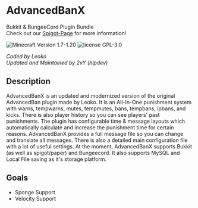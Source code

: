 # AdvancedBanX

Bukkit & BungeeCord Plugin Bundle <br>
Check out our [Spigot-Page](https://www.spigotmc.org/resources/advancedban.8695/) for more  information!

![Minecraft Version 1.7-1.20](https://img.shields.io/badge/supports%20minecraft%20versions-1.7--1.20-brightgreen.svg)
![license GPL-3.0](https://img.shields.io/badge/license-GPL--3.0-lightgrey.svg)

_Coded by Leoko_ 
<br>
_Updated and Maintained by 2vY (hlpdev)_

## Description
AdvancedBanX is an updated and modernized version of the original AdvancedBan
plugin made by Leoko. It is an All-In-One punishment system with warns, 
tempwarns, mutes, tempmutes, bans, tempbans, ipbans, and kicks. There is 
also player history so you can see players' past punishments. The plugin 
has configurable time & message layouts which automatically calculate and 
increase the punishment time for certain reasons. AdvancedBanX provides a 
full message file so you can change and translate all messages. There is 
also a detailed main configuration file with a lot of useful settings. At 
the moment, AdvancedBanX supports Bukkit (as well as spigot/paper) and 
Bungeecord. It also supports MySQL and Local File saving as it's storage 
platform.

## Goals
* Sponge Support
* Velocity Support


[//]: # (## API)

[//]: # (To use the API you need to add AdvancedBan to your project and declare it as a dependency in the plugin.yml.)

[//]: # ()
[//]: # (Add AdvancedBan to you project by adding the AdvancedBan.jar to your build-path or as a:)

[//]: # (#### Maven dependency in your pom.xml)

[//]: # ()
[//]: # (Example Usage from Jitpack:)

[//]: # (```xml)

[//]: # (<repositories>)

[//]: # (  <repository>)

[//]: # (    <id>jitpack.io</id>)

[//]: # (    <url>https://jitpack.io</url>)

[//]: # (  </repository>)

[//]: # (</repositories>)

[//]: # (...)

[//]: # (<dependency>)

[//]: # (  <groupId>com.github.DevLeoko</groupId>)

[//]: # (  <artifactId>AdvancedBan</artifactId>)

[//]: # (  <version>v2.3.0</version>)

[//]: # (</dependency>)

[//]: # (```)

[//]: # (Note: Jitpack also supports dependencies for gradle!)

[//]: # ()
[//]: # ([AdvancedBan on Jitpack]&#40;https://jitpack.io/#DevLeoko/AdvancedBan&#41;)

[//]: # ()
[//]: # ()
[//]: # (You can use this API for both Spigot and Bungeecord plugins.)

[//]: # (Check out the [Java Docs]&#40;https://devleoko.github.io/AdvancedBan/&#41; to get started.)
